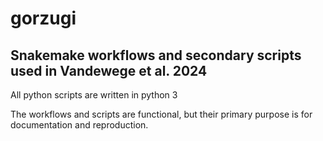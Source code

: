 # gorzugi

## Snakemake workflows and secondary scripts used in Vandewege et al. 2024

All python scripts are written in python 3

The workflows and scripts are functional, but their primary purpose is for documentation and reproduction. 
